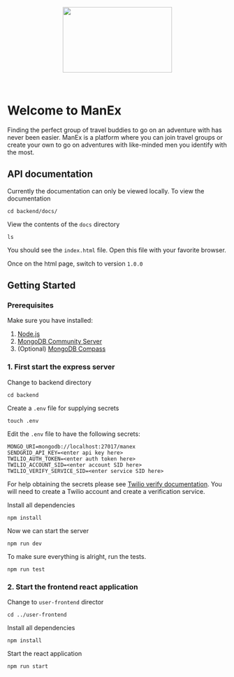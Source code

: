 <p align="center">
  <img src="https://app.greenrope.com/users/myteam46998/Media241.png?202106240524" width="250" height="150">
</p>

<br>

# Welcome to ManEx

Finding the perfect group of travel buddies to go on an adventure with has never been easier.
ManEx is a platform where you can join travel groups or create your own to go on adventures with
like-minded men you identify with the most.

## API documentation

Currently the documentation can only be viewed locally. To view the documentation

```
cd backend/docs/
```

View the contents of the `docs` directory

```
ls
```

You should see the `index.html` file. Open this file with your favorite browser.

Once on the html page, switch to version `1.0.0`

## Getting Started

### Prerequisites

Make sure you have installed:

1. [Node.js](https://nodejs.org/en/)
2. [MongoDB Community Server](https://www.mongodb.com/try/download/community)
3. (Optional) [MongoDB Compass](https://www.mongodb.com/products/compass)

### 1. First start the express server

Change to backend directory

```
cd backend
```

Create a `.env` file for supplying secrets

```
touch .env
```

Edit the `.env` file to have the following secrets:

```
MONGO_URI=mongodb://localhost:27017/manex
SENDGRID_API_KEY=<enter api key here>
TWILIO_AUTH_TOKEN=<enter auth token here>
TWILIO_ACCOUNT_SID=<enter account SID here>
TWILIO_VERIFY_SERVICE_SID=<enter service SID here>
```

For help obtaining the secrets please see [Twilio verify documentation](https://www.twilio.com/docs/verify/api#).
You will need to create a Twilio account and create a verification service.

Install all dependencies

```
npm install
```

Now we can start the server

```
npm run dev
```

To make sure everything is alright, run the tests.

```
npm run test
```

### 2. Start the frontend react application

Change to `user-frontend` director

```
cd ../user-frontend
```

Install all dependencies

```
npm install
```

Start the react application

```
npm run start
```
